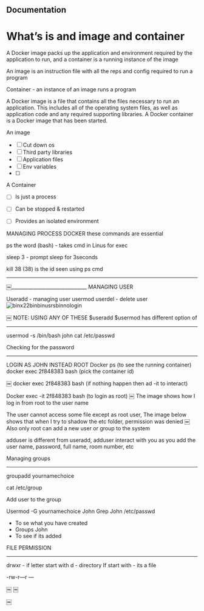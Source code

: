## Documentation
# What’s is and image and container

A Docker image packs up the application and environment required by the application to run, and a container is a running instance of the image

An image is an instruction file with all the reps and config required to run a program

Container - an instance of an image runs a program

A Docker image is a file that contains all the files necessary to run an application. This includes all of the operating system files, as well as application code and any required supporting libraries. A Docker container is a Docker image that has been started.

An image
- [ ] Cut down os
- [ ] Third party libraries
- [ ] Application files
- [ ] Env variables 
- [ ] 
A Container
- [ ] Is just a process
- [ ] Can be stopped & restarted
- [ ] Provides an isolated environment


MANAGING PROCESS DOCKER
these commands are essential

ps 
the word (bash) - takes cmd in Linus for exec

sleep 3 - prompt sleep for 3seconds

kill 38
(38) is the id seen using ps cmd 

_______________________________

￼_______________________________
MANAGING USER

Useradd - managing user
usermod
userdel - delete user
![binx22binbinusrsbinnologin](https://github.com/olawaleoyg/mosh_docker/assets/130187654/9d8d0eaa-8463-4997-949d-b1440c04f00d)

￼
NOTE: USING ANY OF THESE
$useradd
$usermod  has different option of

_______________________________________

usermod  -s /bin/bash john
cat /etc/passwd 


Checking for the password

____________________________________
LOGIN AS JOHN INSTEAD ROOT
Docker ps (to see the running container)
docker exec 2f848383 bash (pick the container id)


>>>>>>>>>
￼
docker exec  2f848383 bash (if nothing happen then ad -it to interact)

Docker exec -it  2f848383 bash (to login as root)
￼
The image shows how I log in from root to the user name

The user cannot access some file except as root user,
The image below shows that when I try to shadow the etc folder, permission was denied
￼
Also	 only root can add a new user or group to the system

adduser is different from useradd, adduser interact with you as you add the user name, password, full name, room number, etc


Managing groups
_____________________________
groupadd yournamechoice

cat /etc/group

Add user to the group

Usermod -G yournamechoice John
Grep John /etc/passwd

- To se what you have created
- Groups John
- To see if its added

FILE PERMISSION
____________________________

drwxr - if letter start with d - directory
If start with - its a file

 -rw-r—r  —

￼
￼

￼
